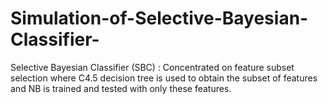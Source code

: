 # Simulation-of-Selective-Bayesian-Classifier-
Selective Bayesian Classifier (SBC) : Concentrated on feature subset selection where C4.5 decision tree is used to obtain the subset of features and NB is trained and tested with only these features. 
